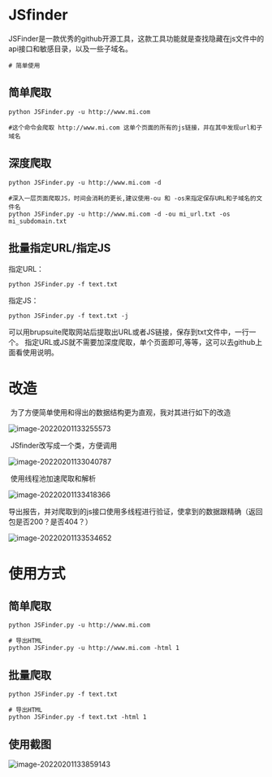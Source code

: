 # JSfinder

​	JSFinder是一款优秀的github开源工具，这款工具功能就是查找隐藏在js文件中的api接口和敏感目录，以及一些子域名。

	# 简单使用

## 简单爬取

```
python JSFinder.py -u http://www.mi.com

#这个命令会爬取 http://www.mi.com 这单个页面的所有的js链接，并在其中发现url和子域名
```

## 深度爬取

```
python JSFinder.py -u http://www.mi.com -d

#深入一层页面爬取JS，时间会消耗的更长,建议使用-ou 和 -os来指定保存URL和子域名的文件名
python JSFinder.py -u http://www.mi.com -d -ou mi_url.txt -os mi_subdomain.txt
```

## 批量指定URL/指定JS

指定URL：

```
python JSFinder.py -f text.txt
```

指定JS：

```
python JSFinder.py -f text.txt -j
```

可以用brupsuite爬取网站后提取出URL或者JS链接，保存到txt文件中，一行一个。
指定URL或JS就不需要加深度爬取，单个页面即可,等等，这可以去github上面看使用说明。

# 改造

​	为了方便简单使用和得出的数据结构更为直观，我对其进行如下的改造

![image-20220201133255573](/images/image-20220201133255573.png)

​	JSfinder改写成一个类，方便调用

![image-20220201133040787](/images/image-20220201133040787.png)

​	使用线程池加速爬取和解析

![image-20220201133418366](/images/image-20220201133418366.png)

​	导出报告，并对爬取到的js接口使用多线程进行验证，使拿到的数据跟精确（返回包是否200？是否404？）

![image-20220201133534652](/images/image-20220201133534652.png)

# 使用方式

## 简单爬取

```
python JSFinder.py -u http://www.mi.com

# 导出HTML
python JSFinder.py -u http://www.mi.com -html 1
```

## 批量爬取

```
python JSFinder.py -f text.txt

# 导出HTML
python JSFinder.py -f text.txt -html 1
```

## 使用截图

![image-20220201133859143](/images/image-20220201133859143.png)
